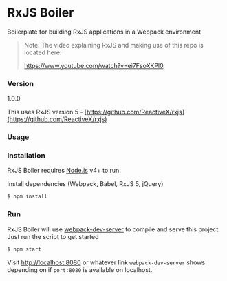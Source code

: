 # RxJS Boiler

Boilerplate for building RxJS applications in a Webpack environment

> Note:
> The video explaining RxJS and making use of this repo is located here:
>
> https://www.youtube.com/watch?v=ei7FsoXKPl0

### Version
1.0.0

This uses RxJS version 5 - [https://github.com/ReactiveX/rxjs](https://github.com/ReactiveX/rxjs)

### Usage


### Installation

RxJS Boiler requires [Node.js](https://nodejs.org/) v4+ to run.

Install dependencies (Webpack, Babel, RxJS 5, jQuery)

```sh
$ npm install
```

### Run
RxJS Boiler will use [webpack-dev-server](https://www.npmjs.com/package/webpack-dev-server) to compile and serve this project. Just run the script to get started

```sh
$ npm start
```

Visit [http://localhost:8080](http://localhost:8080) or whatever link `webpack-dev-server` shows depending on if `port:8080` is available on localhost.
